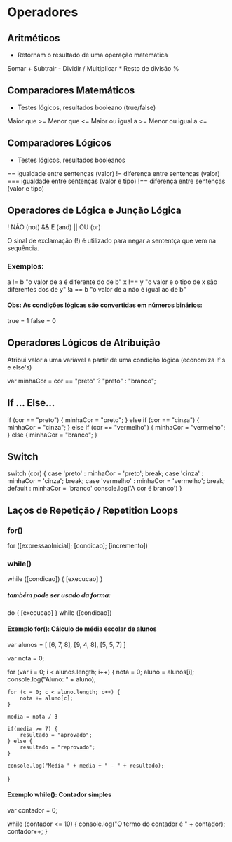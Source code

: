 # Operadores

## Aritméticos
- Retornam o resultado de uma operação matemática

Somar             +
Subtrair          -
Dividir           /
Multiplicar       *
Resto de divisão  %

## Comparadores Matemáticos
- Testes lógicos, resultados booleano (true/false)

Maior que        >=
Menor que        <=
Maior ou igual a >=
Menor ou igual a <=

## Comparadores Lógicos
- Testes lógicos, resultados booleanos

 ==    igualdade entre sentenças (valor)
 !=    diferença entre sentenças (valor)
 ===   igualdade entre sentenças (valor e tipo)
 !==   diferença entre sentenças (valor e tipo)

## Operadores de Lógica e Junção Lógica
!  NÃO (not)
&& E (and)
|| OU (or)

O sinal de exclamação (!) é utilizado para negar a sententça que vem na sequência.

### Exemplos:
a != b      "o valor de a é diferente do de b"
x !== y     "o valor e o tipo de x são diferentes dos de y"
!a == b     "o valor de a não é igual ao de b"

#### Obs: As condições lógicas são convertidas em números binários:
true = 1
false = 0

## Operadores Lógicos de Atribuição
Atribui valor a uma variável a partir de uma condição lógica (economiza if's e else's)

var minhaCor = cor == "preto" ? "preto" : "branco";

##  If ... Else...

if (cor == "preto") {
    minhaCor = "preto";
} else if (cor == "cinza") {
    minhaCor = "cinza";
} else if (cor == "vermelho") {
    minhaCor = "vermelho";
} else {
    minhaCor = "branco";
}

## Switch

switch (cor) {
    case 'preto' :
        minhaCor = 'preto';
        break;
    case 'cinza' :
        minhaCor = 'cinza';
        break;
    case 'vermelho' :
        minhaCor = 'vermelho';
        break;
    default :
        minhaCor = 'branco'
        console.log('A cor é branco')
}

## Laços de Repetição / Repetition Loops
### for()

for ([expressaoInicial]; [condicao]; [incremento])

### while()
while ([condicao]) {
    [execucao]
}

##### também pode ser usado da forma:
do {
    [execucao]
} while ([condicao])

#### Exemplo for(): Cálculo de média escolar de alunos

var alunos = [
    [6, 7, 8],
    [9, 4, 8],
    [5, 5, 7]
]

var nota = 0;

for (var i = 0; i < alunos.length; i++) {
    nota = 0;
    aluno = alunos[i];
    console.log("Aluno: " + aluno);

    for (c = 0; c < aluno.length; c++) {
        nota += aluno[c];
    }

    media = nota / 3

    if(media >= 7) {
        resultado = "aprovado";
    } else {
        resultado = "reprovado";
    }

    console.log("Média " + media + " - " + resultado);
}

#### Exemplo while(): Contador simples

var contador = 0;

while (contador <= 10) {
    console.log("O termo do contador é " + contador);
    contador++;
}